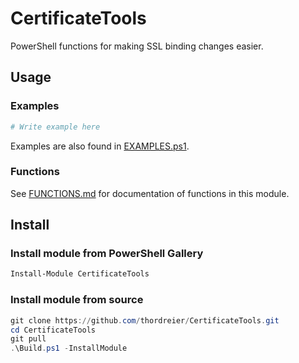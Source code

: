 ﻿# CertificateTools

PowerShell functions for making SSL binding changes easier.

## Usage

### Examples

```powershell
# Write example here
```

Examples are also found in [EXAMPLES.ps1](EXAMPLES.ps1).

### Functions

See [FUNCTIONS.md](FUNCTIONS.md) for documentation of functions in this module.

## Install

### Install module from PowerShell Gallery

```powershell
Install-Module CertificateTools
```

### Install module from source

```powershell
git clone https://github.com/thordreier/CertificateTools.git
cd CertificateTools
git pull
.\Build.ps1 -InstallModule
```
